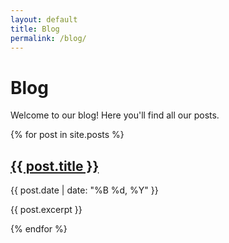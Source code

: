 ```yaml
---
layout: default
title: Blog
permalink: /blog/
---
```


# Blog

Welcome to our blog! Here you'll find all our posts.

{% for post in site.posts %}
  <article>
    <h2>
      <a href="{{ post.url | relative_url }}">{{ post.title }}</a>
    </h2>
    <time datetime="{{ post.date | date_to_xmlschema }}">
      {{ post.date | date: "%B %d, %Y" }}
    </time>
    <p>{{ post.excerpt }}</p>
  </article>
{% endfor %}
